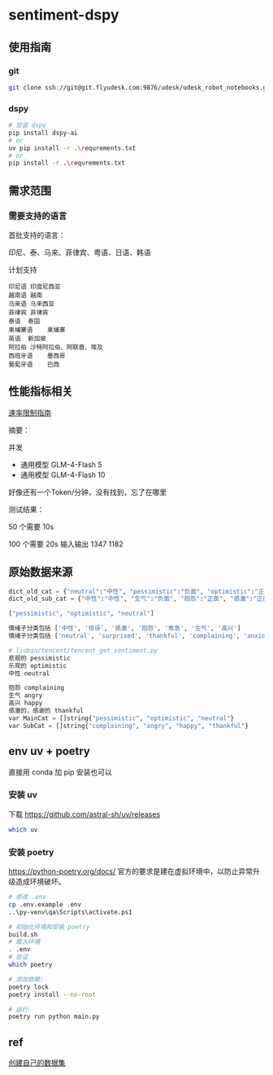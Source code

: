# sentiment-dspy


## 使用指南

### git

```bash
git clone ssh://git@git.flyudesk.com:9876/udesk/udesk_robot_notebooks.git
```

### dspy

```bash
# 安装 dspy
pip install dspy-ai
# or
uv pip install -r .\requrements.txt
# or
pip install -r .\requrements.txt
```

## 需求范围

### 需要支持的语言

首批支持的语言：

印尼、泰、马来、菲律宾、粤语、日语、韩语

计划支持

```
印尼语	印度尼西亚
越南语	越南
马来语	马来西亚
菲律宾	菲律宾
泰语	泰国
柬埔寨语	柬埔寨
英语	新加坡
阿拉伯	沙特阿拉伯、阿联酋、埃及
西班牙语	墨西哥
葡萄牙语	巴西
```

## 性能指标相关

[速率限制指南](https://open.bigmodel.cn/dev/howuse/rate-limits)

摘要：

并发

- 通用模型 GLM-4-Flash 5
- 通用模型 GLM-4-Flash 10

好像还有一个Token/分钟，没有找到，忘了在哪里

测试结果：

50 个需要 10s 

100 个需要 20s 输入输出 1347	1182

## 原始数据来源

```python
dict_old_cat = {"neutral":"中性", "pessimistic":"负面", "optimistic":"正面"}
dict_old_sub_cat = {"中性":"中性", "生气":"负面", "抱怨":"正面", "感激":"正面", "高兴":"正面", "惊讶":"正面", "焦急":"负面"}

["pessimistic", "optimistic", "neutral"]

情绪子分类包括 ['中性', '惊讶', '感激', '抱怨', '焦急', '生气', '高兴']
情绪子分类包括 ['neutral', 'surprised', 'thankful', 'complaining', 'anxious', 'angry', 'happy']

# liubin/tencent/tencent_get_sentiment.py
悲观的 pessimistic
乐观的 optimistic
中性 neutral

抱怨 complaining
生气 angry
高兴 happy
感激的，感谢的 thankful
var MainCat = []string{"pessimistic", "optimistic", "neutral"}
var SubCat = []string{"complaining", "angry", "happy", "thankful"}
```

## env uv + poetry

直接用 conda 加 pip 安装也可以

### 安装 uv

下载 https://github.com/astral-sh/uv/releases

```bash
which uv
```

### 安装 poetry

https://python-poetry.org/docs/ 官方的要求是建在虚拟环境中，以防止异常升级造成环境破坏。

```bash
# 修改 .env
cp .env.example .env
..\py-venv\qa\Scripts\activate.ps1

# 初始化环境和安装 poetry
build.sh
# 载入环境
. .env
# 验证
which poetry

# 添加依赖:
poetry lock
poetry install --no-root

# 运行
poetry run python main.py
```

## ref

[创建自己的数据集](https://huggingface.co/learn/nlp-course/zh-CN/chapter5/5)